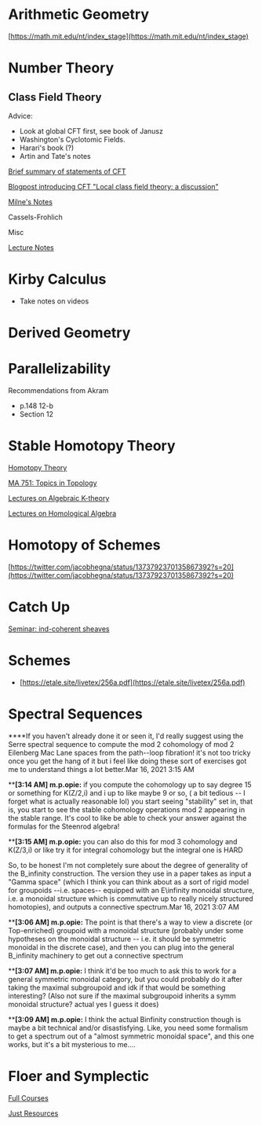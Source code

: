 
# Arithmetic Geometry

[https://math.mit.edu/nt/index_stage](https://math.mit.edu/nt/index_stage)

# Number Theory

## Class Field Theory

Advice:
- Look at global CFT first, see book of Janusz
- Washington's Cyclotomic Fields.
- Harari's book (?)
- Artin and Tate's notes

[Brief summary of statements of CFT](https://math.mit.edu/~poonen/papers/cft.pdf)


[Blogpost introducing CFT "Local class field theory: a discussion"](https://ayoucis.wordpress.com/2015/09/01/local-class-field-theory-a-discussion/)


[Milne's Notes](https://www.jmilne.org/math/CourseNotes/CFT.pdf)

Cassels-Frohlich

[](https://www.math.arizona.edu/~cais/scans/Cassels-Frohlich-Algebraic_Number_Theory.pdf)

Misc

[](http://www.math.toronto.edu/~ila/Cox-Primes_of_the_form_x2+ny2.pdf)

[Lecture Notes](https://ocw.mit.edu/courses/mathematics/18-786-number-theory-ii-class-field-theory-spring-2016/lecture-notes/)

[](https://www.math.ucla.edu/~sharifi/algnum.pdf)

# Kirby Calculus

[](https://uga.view.usg.edu/d2l/home/2063522)

- Take notes on videos

# Derived Geometry

# Parallelizability

Recommendations from Akram

- p.148 12-b
- Section 12

# Stable Homotopy Theory

[Homotopy Theory](http://jardine.math.uwo.ca/HomTh/)

[MA 751: Topics in Topology](http://www.ms.uky.edu/~kate/teaching/f19_751.html)

[](http://math.colorado.edu/topology/plan-spring2017.pdf)

[](https://cpb-us-e1.wpmucdn.com/s.wayne.edu/dist/0/60/files/2019/11/Beaudry-PartI-annotated.pdf)

[Lectures on Algebraic K-theory](https://www.uwo.ca/math/faculty/jardine/courses/ktheory/ktheory.html)

[Lectures on Homological Algebra](https://www.uwo.ca/math/faculty/jardine/courses/homalg/lectures_on_homological_algebra.html)

# Homotopy of Schemes

[](http://people.math.harvard.edu/~gaitsgde/GL/)

[https://twitter.com/jacobhegna/status/1373792370135867392?s=20](https://twitter.com/jacobhegna/status/1373792370135867392?s=20)

# Catch Up

[](https://etale.site/qual-syllabus.pdf)

[](https://etale.site/livetex/)

[Seminar: ind-coherent sheaves](http://people.math.harvard.edu/~yifei/indcoh.html)

# Schemes

- [https://etale.site/livetex/256a.pdf](https://etale.site/livetex/256a.pdf)

# Spectral Sequences

****If you haven't already done it or seen it, I'd really suggest using the Serre spectral sequence to compute the mod 2 cohomology of mod 2 Eilenberg Mac Lane spaces from the path--loop fibration! it's not too tricky once you get the hang of it but i feel like doing these sort of exercises got me to understand things a lot better.Mar 16, 2021 3:15 AM

****[3:14 AM] m.p.opie:** if you compute the cohomology up to say degree 15 or something for K(Z/2,i) and i up to like maybe 9 or so, ( a bit tedious -- I forget what is actually reasonable lol) you start seeing "stability" set in, that is, you start to see the stable cohomology operations mod 2 appearing in the stable range. It's cool to like be able to check your answer against the formulas for the Steenrod algebra!

****[3:15 AM] m.p.opie:** you can also do this for mod 3 cohomology and K(Z/3,i) or like try it for integral cohomology but the integral one is HARD

So, to be honest I'm not completely sure about the degree of generality of the B_infinity construction. The version they use in a paper takes as input a "Gamma space" (which I think you can think about as a sort of rigid model for groupoids --i.e. spaces-- equipped with an E\infinity monoidal structure, i.e. a monoidal structure which is commutative up to really nicely structured homotopies), and outputs a connective spectrum.Mar 16, 2021 3:07 AM

****[3:06 AM] m.p.opie:** The point is that there's a way to view a discrete (or Top-enriched) groupoid with a monoidal structure (probably under some hypotheses on the monoidal structure -- i.e. it should be symmetric monoidal in the discrete case), and then you can plug into the general B_infinity machinery to get out a connective spectrum

****[3:07 AM] m.p.opie:** I think it'd be too much to ask this to work for a general symmetric monoidal category, but you could probably do it after taking the maximal subgroupoid and idk if that would be something interesting? (Also not sure if the maximal subgroupoid inherits a symm monoidal structure? actual yes I guess it does)

****[3:09 AM] m.p.opie:** I think the actual Binfinity construction though is maybe a bit technical and/or disastisfying. Like, you need some formalism to get a spectrum out of a "almost symmetric monoidal space", and this one works, but it's a bit mysterious to me....

# Floer and Symplectic

[](https://math.berkeley.edu/~auroux/papers/lec-nantes.pdf)

[Full Courses](https://www.notion.so/Full-Courses-5c930f2023a3448aa43b6396e192c4b5)

[Just Resources](https://www.notion.so/Just-Resources-8d73c2c7b6374931a1e2fa27665e071f)
